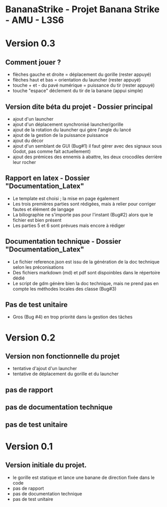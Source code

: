 # BananaStrike - Projet Banana Strike - AMU - L3S6

# Version 0.3

## Comment jouer ? 
* flèches gauche et droite = déplacement du gorille (rester appuyé)
* flèches haut et bas = orientation du launcher (rester appuyé)
* touche + et - du pavé numérique = puissance du tir (rester appuyé)
* touche "espace" déclement du tir de la banane (appui simple)

## Version dite béta du projet - Dossier principal 

* ajout d'un launcher
* ajout d'un déplacement synchronisé launcher/gorille
* ajout de la rotation du launcher qui gère l'angle du lancé
* ajout de la gestion de la puissance puissance
* ajout du décor
* ajout d'un semblant de GUI (Bug#1) il faut gérer avec des signaux sous Godot, pas comme fait actuellement)
* ajout des prémices des ennemis à abattre, les deux crocodiles derrière leur rocher
## Rapport en latex - Dossier "Documentation_Latex"
* Le template est choisi ; la mise en page également
* Les trois premières parties sont rédigées, mais à relier pour corriger fautes et élément de langage
* La biliographie ne s'importe pas pour l'instant (Bug#2) alors que le fichier est bien présent
* Les parties 5 et 6 sont prévues mais encore à rédiger
## Documentation technique - Dossier "Documentation_Latex"
* Le fichier reference.json est issu de la génération de la doc technique selon les préconisations
* Des fichiers markdown (md) et pdf sont dispoinbles dans le répertoire dédié
* Le script de gdm génère bien la doc technique, mais ne prend pas en compte les méthodes locales des classe (Bug#3)
## Pas de test unitaire
* Gros (Bug #4) en trop priorité dans la gestion des tâches

# Version 0.2

## Version non fonctionnelle du projet
* tentative d'ajout d'un launcher
* tentative de déplacement du gorille et du launcher
## pas de rapport
## pas de documentation technique
## pas de test unitaire

# Version 0.1

## Version initiale du projet.
* le gorille est statique et lance une banane de direction fixée dans le code
* pas de rapport
* pas de documentation technique
* pas de test unitaire
